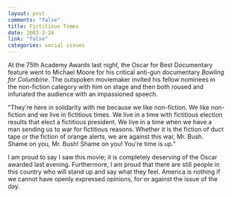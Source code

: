 ```yaml
--- 
layout: post
comments: "false"
title: Fictitious Times
date: 2003-3-24
link: "false"
categories: social issues
---
```

At the 75th Academy Awards last night, the Oscar for Best Documentary feature went to Michael Moore for his critical anti-gun documentary <i>Bowling for Columbine</i>. The outspoken moviemaker invited his fellow nominees in the non-fiction category with him on stage and then both roused and infuriated the audience with an impassioned speech.

"They're here in solidarity with me because we like non-fiction. We like non-fiction and we live in fictitious times. We live in a time with fictitious election results that elect a fictitious president. We live in a time when we have a man sending us to war for fictitious reasons. Whether it is the fiction of duct tape or the fiction of orange alerts, we are against this war, Mr. Bush. Shame on you, Mr. Bush! Shame on you! You're time is up."

I am proud to say I saw this movie; it is completely deserving of the Oscar awarded last evening. Furthermore, I am proud that there are still people in this country who will stand up and say what they feel. America is nothing if we cannot have openly expressed opinions, for or against the issue of the day.
